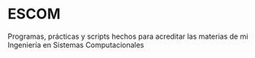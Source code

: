 ESCOM
=====

Programas, prácticas y scripts hechos para acreditar las materias de mi Ingeniería en Sistemas Computacionales
